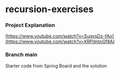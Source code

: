 # recursion-exercises

### Project Explanation

[https://www.youtube.com/watch?v=SuqvsDz-fAo](https://www.youtube.com/watch?v=XRPdntoGf8A)

### Branch main

Starter code from Spring Board and the solution

